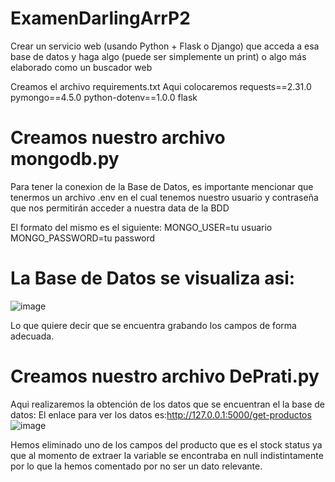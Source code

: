 # ExamenDarlingArrP2
Crear un servicio web (usando Python + Flask o Django) que acceda a esa base de datos y haga algo (puede ser simplemente un print) o algo más elaborado como un buscador web

Creamos el archivo requirements.txt 
Aqui colocaremos
requests==2.31.0
pymongo==4.5.0
python-dotenv==1.0.0
flask
# Creamos nuestro archivo mongodb.py 
Para tener la conexion de la Base de Datos, es importante mencionar que tenermos un archivo
.env en el cual tenemos nuestro usuario y contraseña que nos permitirán acceder a nuestra data de la BDD

El formato del mismo es el siguiente:
MONGO_USER=tu usuario
MONGO_PASSWORD=tu password
# La Base de Datos se visualiza asi:
![image](https://github.com/darroyo606/ExamenDarlingArrP2/assets/55005126/fb376cc5-59de-4a7c-adfa-0446b7a68808)

Lo que quiere decir que se encuentra grabando los campos de forma adecuada.

# Creamos nuestro archivo DePrati.py
Aqui realizaremos la obtención de los datos que se encuentran el la base de datos:
El enlace para ver los datos es:http://127.0.0.1:5000/get-productos
![image](https://github.com/darroyo606/ExamenDarlingArrP2/assets/55005126/a6a4c224-7a1c-42fe-a030-ef14ff92f494)

Hemos eliminado uno de los campos del producto que es el stock status ya que al momento de extraer la variable
se encontraba en null indistintamente por lo que la hemos comentado por no ser un dato relevante.

